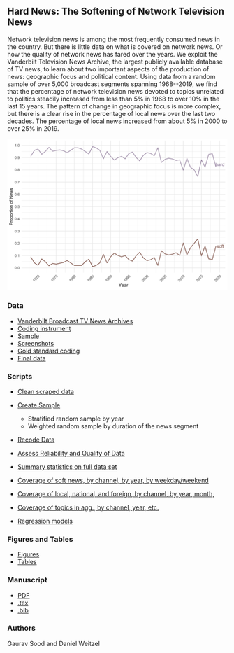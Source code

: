 ## Hard News: The Softening of Network Television News

Network television news is among the most frequently consumed news in the country. But there is little data on what is covered on network news. Or how the quality of network news has fared over the years. We exploit the Vanderbilt Television News Archive, the largest publicly available database of TV news, to learn about two important aspects of the production of news: geographic focus and political content. Using data from a random sample of over 5,000 broadcast segments spanning 1968--2019, we find that the percentage of network television news devoted to topics unrelated to politics steadily increased from less than 5% in 1968 to over 10% in the last 15 years. The pattern of change in geographic focus is more complex, but there is a clear rise in the percentage of local news over the last two decades. The percentage of local news increased from about 5% in 2000 to over 25% in 2019.

<p align="center">
<img src="figs/fig_prob_news_all.png" width="750">
</p>

### Data

* [Vanderbilt Broadcast TV News Archives](https://github.com/notnews/vandy_tv_news_abstracts)
* [Coding instrument](data/coding_instrument.docx)
* [Sample](data/sample_questions.csv)
* [Screenshots](data/screenshots/)
* [Gold standard coding](data/sample_questions_gold.csv)
* [Final data](data/final_data.csv)

### Scripts

* [Clean scraped data](scripts/01_clean_vandy.R)

* [Create Sample](scripts/02_sample_f8.R)
    - Stratified random sample by year
    - Weighted random sample by duration of the news segment

* [Recode Data](scripts/03_recode.R)

* [Assess Reliability and Quality of Data](scripts/04_quality_checks.R)

* [Summary statistics on full data set](scripts/05_data_description.R)

* [Coverage of soft news, by channel, by year, by weekday/weekend](scripts/06_soft.R)

* [Coverage of local, national, and foreign, by channel, by year, month, ](scripts/07_geo.R)

* [Coverage of topics in agg., by channel, year, etc.](scripts/08_topics.R)

* [Regression models](scripts/09_regression.R)


### Figures and Tables

* [Figures](figs/)
* [Tables](tabs/)

### Manuscript

* [PDF](ms/us_news.pdf)
* [.tex](ms/us_news.tex)
* [.bib](ms/us_news.bib)

### Authors

Gaurav Sood and Daniel Weitzel
